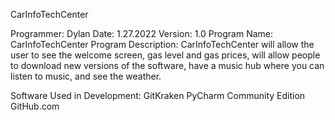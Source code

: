 CarInfoTechCenter

Programmer: Dylan
Date: 1.27.2022
Version: 1.0
Program Name: CarInfoTechCenter
Program Description: CarInfoTechCenter will allow the user to see the welcome screen, gas level and gas prices, will allow people to download new versions of the software, have a music hub where you can listen to music, and see the weather.

Software Used in Development: 
GitKraken
PyCharm Community Edition
GitHub.com
